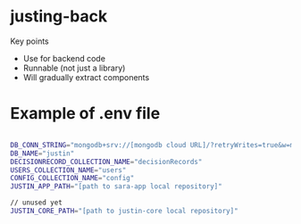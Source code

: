 # justing-back

Key points
- Use for backend code
- Runnable (not just a library)
- Will gradually extract components


# Example of .env file

```bash

DB_CONN_STRING="mongodb+srv://[mongodb cloud URL]/?retryWrites=true&w=majority"
DB_NAME="justin"
DECISIONRECORD_COLLECTION_NAME="decisionRecords"
USERS_COLLECTION_NAME="users"
CONFIG_COLLECTION_NAME="config"
JUSTIN_APP_PATH="[path to sara-app local repository]"

// unused yet
JUSTIN_CORE_PATH="[path to justin-core local repository]"

```

